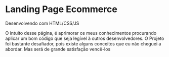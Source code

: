 # Landing Page Ecommerce
 Desenvolvendo com HTML/CSS/JS

 O intuito desse página, é aprimorar os meus conhecimentos procurando aplicar um bom código que seja legível à outros desenvolvedores.
O Projeto foi bastante desafiador, pois existe alguns conceitos que eu não cheguei a abordar. Mas será de grande satisfação vencê-los
